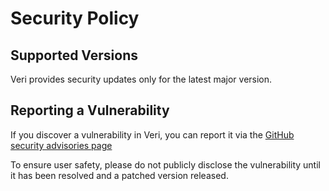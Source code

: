 # Security Policy

## Supported Versions

Veri provides security updates only for the latest major version.

## Reporting a Vulnerability
If you discover a vulnerability in Veri, you can report it via the [GitHub security advisories page](https://github.com/enjaku4/veri/security/advisories)

To ensure user safety, please do not publicly disclose the vulnerability until it has been resolved and a patched version released.
